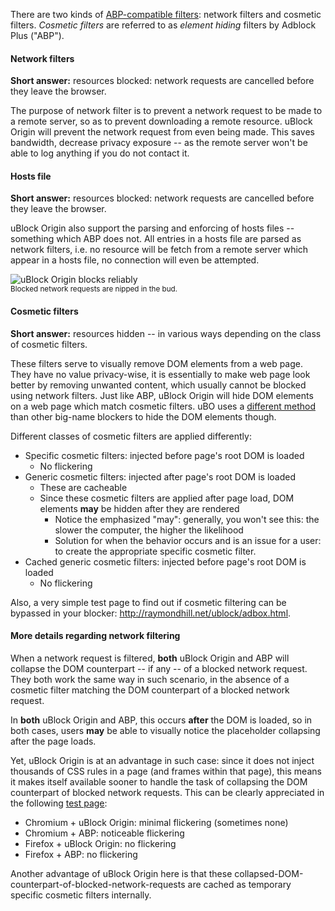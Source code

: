 There are two kinds of [ABP-compatible filters](https://adblockplus.org/en/filters): network filters and cosmetic filters. _Cosmetic filters_ are referred to as _element hiding_ filters by Adblock Plus ("ABP").

#### Network filters

**Short answer:** resources blocked: network requests are cancelled before they leave the browser.

The purpose of network filter is to prevent a network request to be made to a remote server, so as to prevent downloading a remote resource. uBlock Origin will prevent the network request from even being made. This saves bandwidth, decrease privacy exposure -- as the remote server won't be able to log anything if you do not contact it.

#### Hosts file

**Short answer:** resources blocked: network requests are cancelled before they leave the browser.

uBlock Origin also support the parsing and enforcing of hosts files -- something which ABP does not. All entries in a hosts file are parsed as network filters, i.e. no resource will be fetch from a remote server which appear in a hosts file, no connection will even be attempted.

![uBlock Origin blocks reliably](https://raw.githubusercontent.com/gorhill/uBlock/master/doc/img/ublock-blocks.gif)<br><sup>Blocked network requests are nipped in the bud.</sup>

#### Cosmetic filters

**Short answer:** resources hidden -- in various ways depending on the class of cosmetic filters.

These filters serve to visually remove DOM elements from a web page. They have no value privacy-wise, it is essentially to make web page look better by removing unwanted content, which usually cannot be blocked using network filters. Just like ABP, uBlock Origin will hide DOM elements on a web page which match cosmetic filters. uBO uses a [different method](./Cosmetic-filtering-in-uBlock:-version-0.4.0.0-update) than other big-name blockers to hide the DOM elements though.

Different classes of cosmetic filters are applied differently:

- Specific cosmetic filters: injected before page's root DOM is loaded
    - No flickering
- Generic cosmetic filters: injected after page's root DOM is loaded
    - These are cacheable
    - Since these cosmetic filters are applied after page load, DOM elements **may** be hidden after they are rendered
        - Notice the emphasized "may": generally, you won't see this: the slower the computer, the higher the likelihood
        - Solution for when the behavior occurs and is an issue for a user: to create the appropriate specific cosmetic filter.
- Cached generic cosmetic filters: injected before page's root DOM is loaded
    - No flickering

Also, a very simple test page to find out if cosmetic filtering can be bypassed in your blocker: <http://raymondhill.net/ublock/adbox.html>.

#### More details regarding network filtering

When a network request is filtered, **both** uBlock Origin and ABP will collapse the DOM counterpart -- if any -- of a blocked network request. They both work the same way in such scenario, in the absence of a cosmetic filter matching the DOM counterpart of a blocked network request.

In **both** uBlock Origin and ABP, this occurs **after** the DOM is loaded, so in both cases, users **may** be able to visually notice the placeholder collapsing after the page loads.

Yet, uBlock Origin is at an advantage in such case: since it does not inject thousands of CSS rules in a page (and frames within that page), this means it makes itself available sooner to handle the task of collapsing the DOM counterpart of blocked network requests. This can be clearly appreciated in the following [test page](http://raymondhill.net/ublock/tiles1.html):

- Chromium + uBlock Origin: minimal flickering (sometimes none)
- Chromium + ABP: noticeable flickering
- Firefox + uBlock Origin: no flickering
- Firefox + ABP: no flickering

Another advantage of uBlock Origin here is that these collapsed-DOM-counterpart-of-blocked-network-requests are cached as temporary specific cosmetic filters internally.

